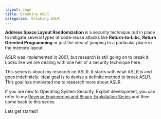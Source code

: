 ```yaml
---
layout: page
title: Breaking ASLR
categories: Breaking ASLR
---
```


**Address Space Layout Randomization** is a security technique put in place to mitigate several types of code-reuse attacks like **Return-to-Libc**, **Return Oriented Programming** or just the idea of jumping to a particular place in the memory layout. 

ASLR was implemented in 2001, but research is still going on to break it. Looks like we are dealing with one hell of a security technique here.

This series is about my research on ASLR. It starts with what ASLR is and goes indefinitely. Ideal goal is to devise a definite method to break ASLR. This goal has motivated me to research more about ASLR.

If you are new to Operating System Security, Exploit development, you can refer to my [Reverse Engineering and Binary Exploitation Series](https://www.pwnthebox.net/reverse/engineering/and/binary/exploitation/series/2019/03/25/reverse-engineering-and-binary-exploitation-series-mainpage.html) and then come back to this series.

Lets get started!
